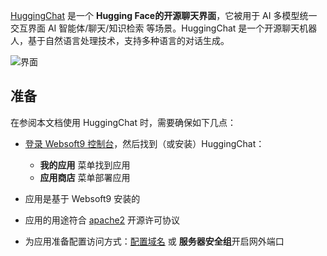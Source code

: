 [HuggingChat](https://huggingface.co) 是一个 **Hugging Face的开源聊天界面**，它被用于 AI 多模型统一交互界面 AI 智能体/聊天/知识检索  等场景。HuggingChat 是一个开源聊天机器人，基于自然语言处理技术，支持多种语言的对话生成。


![界面](http://libs.websoft9.com/Websoft9/DocsPicture/zh/huggingchat/huggingchat-gui-websoft9.png)


## 准备

在参阅本文档使用 HuggingChat 时，需要确保如下几点：

- [登录 Websoft9 控制台](./login-console)，然后找到（或安装）HuggingChat：
  - **我的应用** 菜单找到应用 
  - **应用商店** 菜单部署应用

- 应用是基于 Websoft9 安装的


- 应用的用途符合 [apache2](https://opensource.org/licenses/Apache-2.0) 开源许可协议


- 为应用准备配置访问方式：[配置域名](./domain-set) 或 **服务器安全组**开启网外端口